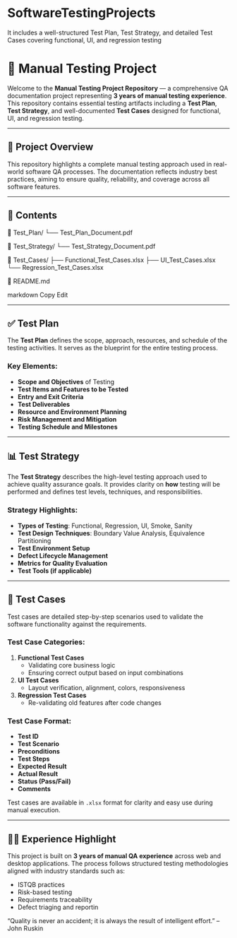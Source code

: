 # SoftwareTestingProjects
 It includes a well-structured Test Plan, Test Strategy, and detailed Test Cases covering functional, UI, and regression testing
 # 🧪 Manual Testing Project

Welcome to the **Manual Testing Project Repository** — a comprehensive QA documentation project representing **3 years of manual testing experience**. This repository contains essential testing artifacts including a **Test Plan**, **Test Strategy**, and well-documented **Test Cases** designed for functional, UI, and regression testing.

---

## 📄 Project Overview

This repository highlights a complete manual testing approach used in real-world software QA processes. The documentation reflects industry best practices, aiming to ensure quality, reliability, and coverage across all software features.

---

## 🧰 Contents

📁 Test_Plan/
└── Test_Plan_Document.pdf

📁 Test_Strategy/
└── Test_Strategy_Document.pdf

📁 Test_Cases/
├── Functional_Test_Cases.xlsx
├── UI_Test_Cases.xlsx
└── Regression_Test_Cases.xlsx

📄 README.md

markdown
Copy
Edit

---

## ✅ Test Plan

The **Test Plan** defines the scope, approach, resources, and schedule of the testing activities. It serves as the blueprint for the entire testing process.

### Key Elements:
- **Scope and Objectives** of Testing
- **Test Items and Features to be Tested**
- **Entry and Exit Criteria**
- **Test Deliverables**
- **Resource and Environment Planning**
- **Risk Management and Mitigation**
- **Testing Schedule and Milestones**

---

## 📊 Test Strategy

The **Test Strategy** describes the high-level testing approach used to achieve quality assurance goals. It provides clarity on **how** testing will be performed and defines test levels, techniques, and responsibilities.

### Strategy Highlights:
- **Types of Testing**: Functional, Regression, UI, Smoke, Sanity
- **Test Design Techniques**: Boundary Value Analysis, Equivalence Partitioning
- **Test Environment Setup**
- **Defect Lifecycle Management**
- **Metrics for Quality Evaluation**
- **Test Tools (if applicable)**

---

## 📝 Test Cases

Test cases are detailed step-by-step scenarios used to validate the software functionality against the requirements.

### Test Case Categories:
1. **Functional Test Cases**  
   - Validating core business logic
   - Ensuring correct output based on input combinations
2. **UI Test Cases**  
   - Layout verification, alignment, colors, responsiveness
3. **Regression Test Cases**  
   - Re-validating old features after code changes

### Test Case Format:
- **Test ID**
- **Test Scenario**
- **Preconditions**
- **Test Steps**
- **Expected Result**
- **Actual Result**
- **Status (Pass/Fail)**
- **Comments**

Test cases are available in `.xlsx` format for clarity and easy use during manual execution.

---

## 👨‍💻 Experience Highlight

This project is built on **3 years of manual QA experience** across web and desktop applications. The process follows structured testing methodologies aligned with industry standards such as:
- ISTQB practices
- Risk-based testing
- Requirements traceability
- Defect triaging and reportin

“Quality is never an accident; it is always the result of intelligent effort.” – John Ruskin


